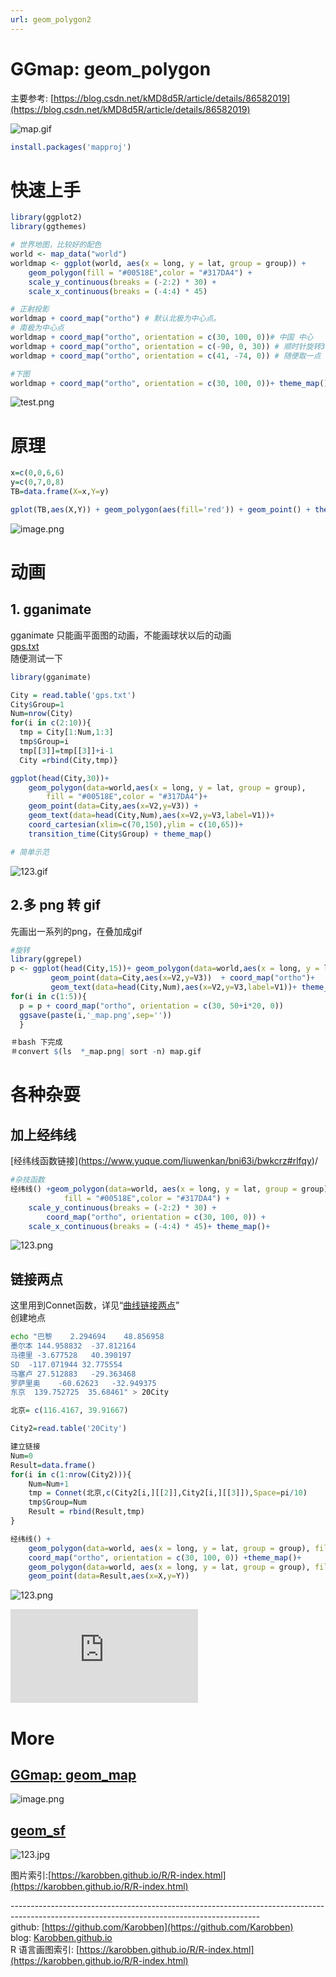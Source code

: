```yaml
---
url: geom_polygon2
---
```


# GGmap: geom_polygon

主要参考: [https://blog.csdn.net/kMD8d5R/article/details/86582019](https://blog.csdn.net/kMD8d5R/article/details/86582019)

![map.gif](https://cdn.nlark.com/yuque/0/2020/gif/691897/1579462256784-925aa6e5-8695-4125-8cee-566de006fa60.gif#align=left&display=inline&height=2720&name=map.gif&originHeight=2720&originWidth=5823&size=6701944&status=done&style=none&width=5823)
```r
install.packages('mapproj')
```

<a name="xNsgR"></a>
# 快速上手
```r
library(ggplot2)
library(ggthemes)

# 世界地图，比较好的配色
world <- map_data("world")
worldmap <- ggplot(world, aes(x = long, y = lat, group = group)) +
    geom_polygon(fill = "#00518E",color = "#317DA4") +
    scale_y_continuous(breaks = (-2:2) * 30) +
    scale_x_continuous(breaks = (-4:4) * 45)

# 正射投影
worldmap + coord_map("ortho") # 默认北极为中心点。  
# 南极为中心点
worldmap + coord_map("ortho", orientation = c(30, 100, 0))# 中国 中心
worldmap + coord_map("ortho", orientation = c(-90, 0, 30)) # 顺时针旋转30度
worldmap + coord_map("ortho", orientation = c(41, -74, 0)) # 随便取一点

#下图
worldmap + coord_map("ortho", orientation = c(30, 100, 0))+ theme_map()
```

![test.png](https://cdn.nlark.com/yuque/0/2020/png/691897/1579462068577-fa059bc6-99df-49a9-ad1a-a9841bd9a438.png#align=left&display=inline&height=1025&name=test.png&originHeight=1025&originWidth=1101&size=228048&status=done&style=none&width=1101)
<a name="D48Ow"></a>
# 原理

```r
x=c(0,0,6,6)
y=c(0,7,0,8)
TB=data.frame(X=x,Y=y)

gplot(TB,aes(X,Y)) + geom_polygon(aes(fill='red')) + geom_point() + theme_light()  
```

![image.png](https://cdn.nlark.com/yuque/0/2020/png/691897/1580027438008-ec9f63ab-91c7-4080-8b6c-f94129e214da.png#align=left&display=inline&height=255&name=image.png&originHeight=255&originWidth=303&size=8312&status=done&style=none&width=303)

<a name="eGbgH"></a>
# 动画
<a name="uJRTA"></a>
## 1. gganimate
gganimate 只能画平面图的动画，不能画球状以后的动画<br />[gps.txt](https://www.yuque.com/attachments/yuque/0/2020/txt/691897/1579462446201-e55a4ce9-d9e4-4d71-873a-c30c3128159e.txt?_lake_card=%7B%22uid%22%3A%221579462446095-0%22%2C%22src%22%3A%22https%3A%2F%2Fwww.yuque.com%2Fattachments%2Fyuque%2F0%2F2020%2Ftxt%2F691897%2F1579462446201-e55a4ce9-d9e4-4d71-873a-c30c3128159e.txt%22%2C%22name%22%3A%22gps.txt%22%2C%22size%22%3A391%2C%22type%22%3A%22text%2Fplain%22%2C%22ext%22%3A%22txt%22%2C%22progress%22%3A%7B%22percent%22%3A99%7D%2C%22status%22%3A%22done%22%2C%22percent%22%3A0%2C%22id%22%3A%22n4KRD%22%2C%22card%22%3A%22file%22%7D)<br />随便测试一下
```r
library(gganimate)

City = read.table('gps.txt')
City$Group=1
Num=nrow(City)
for(i in c(2:10)){
  tmp = City[1:Num,1:3]
  tmp$Group=i
  tmp[[3]]=tmp[[3]]+i-1
  City =rbind(City,tmp)}

ggplot(head(City,30))+
	geom_polygon(data=world,aes(x = long, y = lat, group = group),
		fill = "#00518E",color = "#317DA4")+
	geom_point(data=City,aes(x=V2,y=V3)) +  
	geom_text(data=head(City,Num),aes(x=V2,y=V3,label=V1))+
	coord_cartesian(xlim=c(70,150),ylim = c(10,65))+
	transition_time(City$Group) + theme_map()

# 简单示范
```

![123.gif](https://cdn.nlark.com/yuque/0/2020/gif/691897/1579463358762-15102158-f3f8-416d-8e9c-13892b527733.gif#align=left&display=inline&height=480&name=123.gif&originHeight=480&originWidth=480&size=2327788&status=done&style=none&width=480)
<a name="R4vCh"></a>
## 2.多 png 转 gif
先画出一系列的png，在叠加成gif
```r
#旋转
library(ggrepel)
p <- ggplot(head(City,15))+ geom_polygon(data=world,aes(x = long, y = lat, group = group),fill = "#00518E",color = "#317DA4")+
         geom_point(data=City,aes(x=V2,y=V3))  + coord_map("ortho")+
         geom_text(data=head(City,Num),aes(x=V2,y=V3,label=V1))+ theme_map()
for(i in c(1:5)){
  p = p + coord_map("ortho", orientation = c(30, 50+i*20, 0))
  ggsave(paste(i,'_map.png',sep=''))
  }

＃bash 下完成
＃convert $(ls  *_map.png| sort -n) map.gif
```
<a name="n6MZ4"></a>
# 各种杂耍
<a name="DJlJs"></a>
## 加上经纬线
\[经纬线函数链接](https://www.yuque.com/liuwenkan/bni63i/bwkcrz#rlfqy)/
```r
#杂技函数
经纬线() +geom_polygon(data=world, aes(x = long, y = lat, group = group),
    		fill = "#00518E",color = "#317DA4") +
    scale_y_continuous(breaks = (-2:2) * 30) +
		coord_map("ortho", orientation = c(30, 100, 0)) +
    scale_x_continuous(breaks = (-4:4) * 45)+ theme_map()+


```
![123.png](https://cdn.nlark.com/yuque/0/2020/png/691897/1579465902517-0cd86c41-84f1-4840-8255-bd53afaa944d.png#align=left&display=inline&height=2628&name=123.png&originHeight=2628&originWidth=3080&size=1109016&status=done&style=none&width=3080)
<a name="8v0r9"></a>
## 链接两点
这里用到Connet函数，详见“[曲线链接两点](https://www.yuque.com/liuwenkan/bni63i/bwkcrz#1aCF2)” <br />创建地点
```bash
echo "巴黎	2.294694	48.856958
墨尔本	144.958832	-37.812164
马德里	-3.677528	40.390197
SD	-117.071944	32.775554
马塞卢	27.512883	-29.363468
罗萨里奥	-60.62623	-32.949375
东京	139.752725	35.68461" > 20City
```

```r
北京= c(116.4167, 39.91667)                                                                                                   

City2=read.table('20City')  

建立链接
Num=0
Result=data.frame()
for(i in c(1:nrow(City2))){
    Num=Num+1
    tmp = Connet(北京,c(City2[i,][[2]],City2[i,][[3]]),Space=pi/10)
    tmp$Group=Num
    Result = rbind(Result,tmp)
}

经纬线() +
    geom_polygon(data=world, aes(x = long, y = lat, group = group), fill = "#00518E",color = "white",size=1.2)+
    coord_map("ortho", orientation = c(30, 100, 0)) +theme_map()+
    geom_polygon(data=world, aes(x = long, y = lat, group = group), fill = "#00518E",color = "#317DA4",alpha=0.25,size=0.5,linetype=6) +
    geom_point(data=Result,aes(x=X,y=Y))

```
![123.png](https://cdn.nlark.com/yuque/0/2020/png/691897/1579467409861-69c39961-828a-4085-ae25-6610b623072c.png#align=left&display=inline&height=3321&name=123.png&originHeight=3321&originWidth=6129&size=2243896&status=done&style=none&width=6129)

<iframe src="https://player.bilibili.com/player.html?aid=84247400" frameborder="no" allowfullscreen="true"></iframe>


<a name="FG8Ad"></a>
# More

<a name="5TVWU"></a>
## [**GGmap: geom_map**](https://www.yuque.com/liuwenkan/rr/geom_map)
![image.png](https://cdn.nlark.com/yuque/0/2020/png/691897/1583310614338-770a0479-b095-46da-b5b4-5feb555295da.png#align=left&display=inline&height=221&name=image.png&originHeight=221&originWidth=315&size=60738&status=done&style=none&width=315)

<a name="eXInz"></a>
## [**geom_sf**](https://www.yuque.com/liuwenkan/rr/geom_sf)



![123.jpg](https://cdn.nlark.com/yuque/0/2020/jpeg/691897/1583310796813-5db8905d-65bd-462d-ae2f-a4f468835263.jpeg#align=left&display=inline&height=184&name=123.jpg&originHeight=184&originWidth=200&size=5774&status=done&style=none&width=200)

图片索引:[https://karobben.github.io/R/R-index.html](https://karobben.github.io/R/R-index.html)





--------------------------------------------------------------------------------------------------------------------------------------------<br />github: [https://github.com/Karobben](https://github.com/Karobben)<br />blog: [Karobben.github.io](http://Karobben.github.io)<br />R 语言画图索引: [https://karobben.github.io/R/R-index.html](https://karobben.github.io/R/R-index.html)
